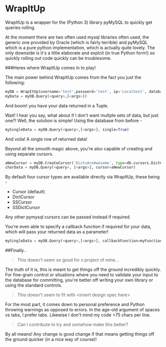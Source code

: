 # WrapItUp
WrapItUp is a wrapper for the (Python 3) library pyMySQL to quickly get queries rolling.

At the moment there are two often used mysql libraries often used, the generic one provided by Oracle (which is fairly terrible) and
pyMySQL which is a pure python implementation, which is actually quite lovely. The only downside is it's a little elaborate and explcit
(in true Python form!) so quickly rolling out code quickly can be troublesome.

###Heres where WrapItUp comes in to play!

The main power behind WrapItUp comes from the fact you just the following:

```Python
myDB = WrapItUp(username='test',password='test', ip='Localhost', database='test_schema')
myData = myDB.Query(<query>,[<args>])
```

And boom! you have your data returned in a Tuple.

Wait! I hear you say, what about if I don't want multple sets of data, but just one?!
Well, the solution is simple! Using the database from before - 

```python
mySingleData = myDB.Query(<query>,[<args>], single=True)
```
And voila! A single row of returned data!


Beyond all the smooth magic above, you're also capable of creating and using separate cursors.

```python
aNewCursor = myDB.CreateCursor('DictsAreAwesome', type=db.cursors.DictCursor)
charData = myDB.Query(<query>, [<args>], cursor=aNewCursor)
```

By default four cursor types are available directly via WrapItUp, these being - 
- Cursor (default)
- DictCursor
- SSCursor
- SSDictCursor

Any other pymysql cursors can be passed instead if required. 


You're even able to specify a callback function if required for your data, which will pass your returned data as a parameter!

```python
mySingleData = myDB.Query(<query>,[<args>], callbackFunction=myFunctionHere)
```

##Finally..

> This doesn't seem so good for x project of mine...

The truth of it is, this is meant to get things off the ground incredibly quickly. For fine-grain control or situations where you need to validate your input to the database for committing, you're better off writing your own library or using the standard controls.

> This doesn't seem to fit with \<insert design spec here\>

For the most part, it comes down to personal preference and Python throwing warnings as opposed to errors. In the age-old 
argument of spaces vs tabs, I prefer tabs. Likewise I don't mind my code >75 chars per line.

> Can I contribute to try and somehow make this better?

By all means! Any change is good change if that means getting things off the ground quicker (in a nice way of course)!

